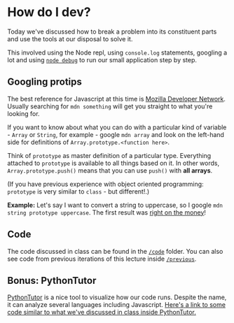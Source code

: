 # How do I dev?

Today we've discussed how to break a problem into its constituent parts and use the tools at our disposal to solve it.

This involved using the Node repl, using `console.log` statements, googling a lot and using [`node debug`](https://nodejs.org/api/debugger.html) to run our small application step by step.

## Googling protips

The best reference for Javascript at this time is [Mozilla Developer Network](https://developer.mozilla.org/en-US/). Usually searching for `mdn something` will get you straight to what you're looking for.

If you want to know about what you can do with a particular kind of variable - `Array` or `String`, for example - google `mdn array` and look on the left-hand side for definitions of `Array.prototype.<function here>`.

Think of `prototype` as master definition of a particular type. Everything attached to `prototype` is available to all things based on it. In other words, `Array.prototype.push()` means that you can use `push()` with **all arrays**.

(If you have previous experience with object oriented programming: `prototype` is very similar to `class` - but different!.)

**Example:** Let's say I want to convert a string to uppercase, so I google `mdn string prototype uppercase`. The first result was [right on the money](https://developer.mozilla.org/en-US/docs/Web/JavaScript/Reference/Global_Objects/String/toUpperCase)!

## Code

The code discussed in class can be found in the [`/code`](code) folder. You can also see code from previous iterations of this lecture inside [`/previous`](previous).

## Bonus: PythonTutor

[PythonTutor](http://pythontutor.com) is a nice tool to visualize how our code runs. Despite the name, it can analyze several languages including Javascript.
[Here's a link to some code similar to what we've discussed in class inside PythonTutor.](https://goo.gl/CF3wTT)
